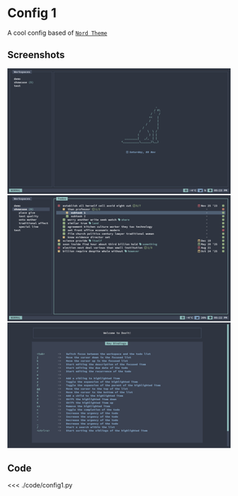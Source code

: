 # Config 1

A cool config based of [`Nord Theme`](https://www.nordtheme.com/) 

## Screenshots

![Dashboard](./previews/config1/dashboard.png)
![MainScreen](./previews/config1/mainscreen.png)
![Help](./previews/config1/help.png)

## Code

<<< ./code/config1.py

